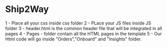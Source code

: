 # Ship2Way

1 - Place all your css inside css folder
2 - PLace your JS files inside JS folder
3 - header.html is the common header file that will be integrated in all pages
4 - Pages - folder contain all the HTML pages in the template
5 - Our Html code will go inside "Orders","Onboard" and "Insights" folder.
